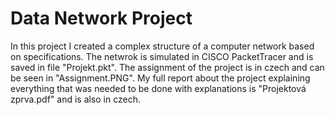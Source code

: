# Data Network Project

In this project I created a complex structure of a computer network based on specifications. The netwrok is simulated in CISCO PacketTracer and is saved in file "Projekt.pkt". The assignment of the project is in czech and can be seen in "Assignment.PNG". My full report about the project explaining everything that was needed to be done with explanations is "Projektová zprva.pdf" and is also in czech.
